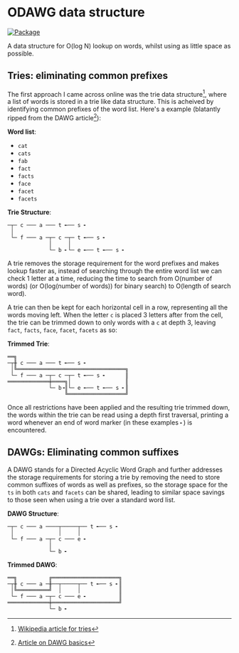 # ODAWG data structure

[![Package](https://github.com/Mr-Helpful/odawg/actions/workflows/main.yml/badge.svg)](https://github.com/Mr-Helpful/odawg/actions/workflows/main.yml)

<!-- cargo-sync-readme start -->

A data structure for O(log N) lookup on words,
whilst using as little space as possible.

## Tries: eliminating common prefixes

The first approach I came across online was the trie data structure[^1], where a list of words is stored in a trie like data structure.
This is acheived by identifying common prefixes of the word list. Here's a example (blatantly ripped from the DAWG article[^2]):

__Word list__:

- `cat`
- `cats`
- `fab`
- `fact`
- `facts`
- `face`
- `facet`
- `facets`

__Trie Structure__:

```_
─┬─ c ─── a ─── t ╾── s ╸
 │
 └─ f ─── a ─┬─ c ─┬─ t ╾── s ╸
             │     │
             └─ b ╸└─ e ╾── t ╾── s ╸
```

A trie removes the storage requirement for the word prefixes and makes lookup faster as, instead of searching through the entire word list we can check 1 letter at a time, reducing the time to search from O(number of words) (or O(log(number of words)) for binary search) to O(length of search word).

A trie can then be kept for each horizontal cell in a row, representing all the words moving left. When the letter `c` is placed 3 letters after from the cell, the trie can be trimmed down to only words with a `c` at depth 3, leaving `fact`, `facts`, `face`, `facet`, `facets` as so:

__Trimmed Trie__:

```_
══╗
─┬╫ c ─── a ─── t ╾── s ╸
 │╚══════════════════════════════════╗
 └─ f ─── a ─┬─ c ─┬─ t ╾── s ╸      ║
═════════════╪════╗│                 ║
             └─ b╺║└─ e ╾── t ╾── s ╸║
                  ╚══════════════════╝
```

Once all restrictions have been applied and the resulting trie trimmed down, the words within the trie can be read using a depth first traversal, printing a word whenever an end of word marker (in these examples `╸`) is encountered.

[^1]: [Wikipedia article for tries](https://en.wikipedia.org/wiki/Trie)
[^2]: [Article on DAWG basics](https://jbp.dev/blog/dawg-basics.html)

## DAWGs: Eliminating common suffixes

A DAWG stands for a Directed Acyclic Word Graph and further addresses the storage requirements for storing a trie by removing the need to store common suffixes of words as well as prefixes, so the storage space for the `ts` in both `cats` and `facets` can be shared, leading to similar space savings to those seen when using a trie over a standard word list.

__DAWG Structure__:

```_
─┬─ c ─── a ────┬─────┬── t ╾── s ╸
 │              │     │
 └─ f ─── a ─┬─ c ─── e ╸
             │
             └─ b ╸
```

__Trimmed DAWG__:

```_
══╗          ╔═════════════════════╗
─┬╫ c ─── a ─╫──┬─────┬── t ╾── s ╸║
 │╚══════════╝  │     │            ║
 └─ f ─── a ─┬─ c ─── e ╸          ║
═════════════╪═════════════════════╝
             └─ b ╸
```

<!-- cargo-sync-readme end -->